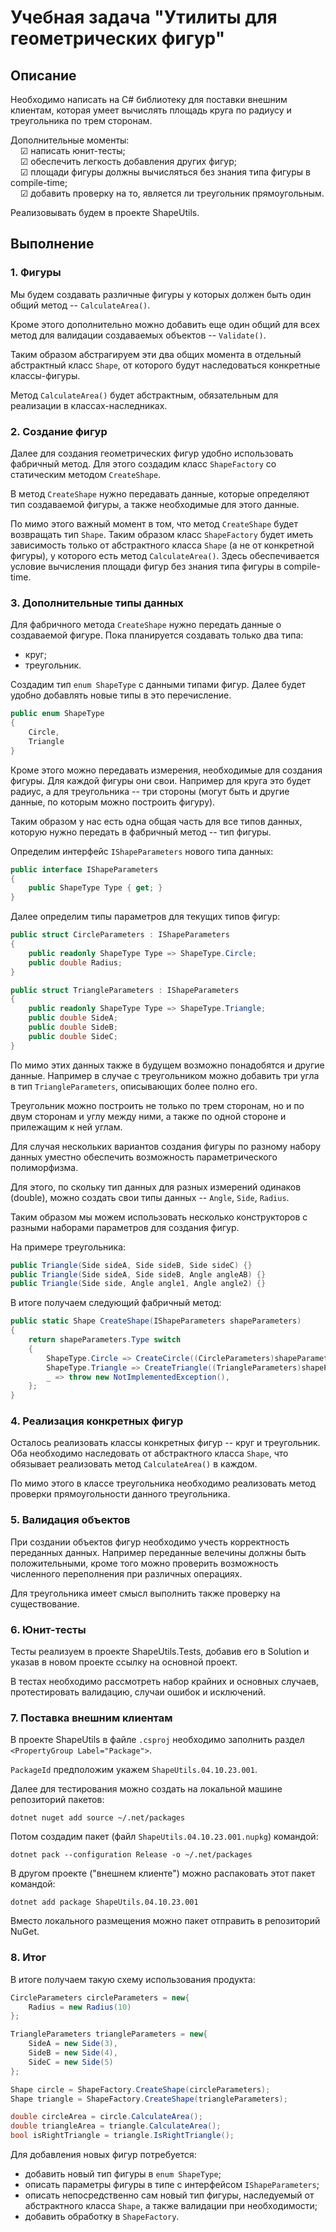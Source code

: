# Учебная задача "Утилиты для геометрических фигур"
## Описание
Необходимо написать на C# библиотеку для поставки внешним клиентам, которая умеет вычислять площадь круга по радиусу и треугольника по трем сторонам.

Дополнительные моменты:  
&nbsp;&nbsp;&nbsp;&nbsp;&#9745; написать юнит-тесты;  
&nbsp;&nbsp;&nbsp;&nbsp;&#9745; обеспечить легкость добавления других фигур;  
&nbsp;&nbsp;&nbsp;&nbsp;&#9745; площади фигуры должны вычисляться без знания типа фигуры в compile-time;  
&nbsp;&nbsp;&nbsp;&nbsp;&#9745; добавить проверку на то, является ли треугольник прямоугольным.

Реализовывать будем в проекте ShapeUtils.

## Выполнение
### 1. Фигуры
Мы будем создавать различные фигуры у которых должен быть один общий метод -- `CalculateArea()`.

Кроме этого дополнительно можно добавить еще один общий для всех метод для валидации создаваемых объектов -- `Validate()`.

Таким образом абстрагируем эти два общих момента в отдельный абстрактный класс `Shape`, от которого будут наследоваться конкретные классы-фигуры.

Метод `CalculateArea()` будет абстрактным, обязательным для реализации в классах-наследниках.

### 2. Создание фигур
Далее для создания геометрических фигур удобно использовать фабричный метод.
Для этого создадим класс `ShapeFactory` со статическим методом `CreateShape`.

В метод `CreateShape` нужно передавать данные, которые определяют тип создаваемой фигуры, а также необходимые для этого данные.

По мимо этого важный момент в том, что метод `CreateShape` будет возвращать тип `Shape`. Таким образом класс `ShapeFactory` будет иметь зависимость только от абстрактного класса `Shape` (а не от конкретной фигуры), у которого есть метод `CalculateArea()`. Здесь обеспечивается условие вычисления площади фигур без знания типа фигуры в compile-time.

### 3. Дополнительные типы данных
Для фабричного метода `CreateShape` нужно передать данные о создаваемой фигуре.
Пока планируется создавать только два типа:
- круг;
- треугольник.

Создадим тип `enum ShapeType` с данными типами фигур. Далее будет удобно добавлять новые типы в это перечисление.
```csharp
public enum ShapeType
{
    Circle,
    Triangle
}
```

Кроме этого можно передавать измерения, необходимые для создания фигуры. Для каждой фигуры они свои. Например для круга это будет радиус, а для треугольника -- три стороны (могут быть и другие данные, по которым можно построить фигуру).

Таким образом у нас есть одна общая часть для все типов данных, которую нужно передать в фабричный метод -- тип фигуры.

Определим интерфейс `IShapeParameters` нового типа данных:
```csharp
public interface IShapeParameters
{
    public ShapeType Type { get; }
}
```

Далее определим типы параметров для текущих типов фигур:
```csharp
public struct CircleParameters : IShapeParameters
{
    public readonly ShapeType Type => ShapeType.Circle;
    public double Radius;
}

public struct TriangleParameters : IShapeParameters
{
    public readonly ShapeType Type => ShapeType.Triangle;
    public double SideA;
    public double SideB;
    public double SideC;
}
```

По мимо этих данных также в будущем возможно понадобятся и другие данные. Например в случае с треугольником можно добавить три угла в тип `TriangleParameters`, описывающих более полно его. 

Треугольник можно построить не только по трем сторонам, но и по двум сторонам и углу между ними, а также по одной стороне и прилежащим к ней углам.

Для случая нескольких вариантов создания фигуры по разному набору данных уместно обеспечить возможность параметрического полиморфизма.

Для этого, по скольку тип данных для разных измерений одинаков (double), можно создать свои типы данных -- `Angle`, `Side`, `Radius`.

Таким образом мы можем использовать несколько конструкторов с разными наборами параметров для создания фигур.

На примере треугольника:
```csharp
public Triangle(Side sideA, Side sideB, Side sideC) {}
public Triangle(Side sideA, Side sideB, Angle angleAB) {}
public Triangle(Side side, Angle angle1, Angle angle2) {}
```

В итоге получаем следующий фабричный метод:
```csharp
public static Shape CreateShape(IShapeParameters shapeParameters)
{
    return shapeParameters.Type switch
    {
        ShapeType.Circle => CreateCircle((CircleParameters)shapeParameters),
        ShapeType.Triangle => CreateTriangle((TriangleParameters)shapeParameters),
        _ => throw new NotImplementedException(),
    };
}
```
### 4. Реализация конкретных фигур
Осталось реализовать классы конкретных фигур -- круг и треугольник.
Оба необходимо наследовать от абстрактного класса `Shape`, что обязывает реализовать метод `CalculateArea()` в каждом.

По мимо этого в классе треугольника необходимо реализовать метод проверки прямоугольности данного треугольника.
### 5. Валидация объектов
При создании объектов фигур необходимо учесть корректность переданных данных.
Например переданные велечины должны быть положительными, кроме того можно проверить возможность численного переполнения при различных операциях.

Для треугольника имеет смысл выполнить также проверку на существование.
### 6. Юнит-тесты
Тесты реализуем в проекте ShapeUtils.Tests, добавив его в Solution и указав в новом проекте ссылку на основной проект.

В тестах необходимо рассмотреть набор крайних и основных случаев, протестировать валидацию, случаи ошибок и исключений.
### 7. Поставка внешним клиентам
В проекте ShapeUtils в файле `.csproj` необходимо заполнить раздел `<PropertyGroup Label="Package">`.

`PackageId` предположим укажем `ShapeUtils.04.10.23.001`.

Далее для тестирования можно создать на локальной машине репозиторий пакетов:
```
dotnet nuget add source ~/.net/packages
```
Потом создадим пакет (файл `ShapeUtils.04.10.23.001.nupkg`) командой:
```
dotnet pack --configuration Release -o ~/.net/packages
```
В другом проекте ("внешнем клиенте") можно распаковать этот пакет командой:
```
dotnet add package ShapeUtils.04.10.23.001
```

Вместо локального размещения можно пакет отправить в репозиторий NuGet.
### 8. Итог

В итоге получаем такую схему использования продукта:
```csharp
CircleParameters circleParameters = new{
    Radius = new Radius(10)
};

TriangleParameters triangleParameters = new{
    SideA = new Side(3),
    SideB = new Side(4),
    SideC = new Side(5)
};

Shape circle = ShapeFactory.CreateShape(circleParameters);
Shape triangle = ShapeFactory.CreateShape(triangleParameters);

double circleArea = circle.CalculateArea();
double triangleArea = triangle.CalculateArea();
bool isRightTriangle = triangle.IsRightTriangle();
```

Для добавления новых фигур потребуется:
- добавить новый тип фигуры в `enum ShapeType`;
- описать параметры фигуры в типе с интерфейсом `IShapeParameters`;
- описать непосредственно сам новый тип фигуры, наследуемый от абстрактного класса `Shape`, а также валидации при необходимости;
- добавить обработку в `ShapeFactory`.
